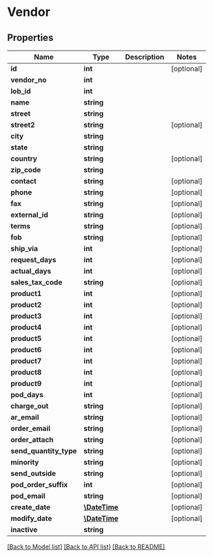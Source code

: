 # Vendor

## Properties
Name | Type | Description | Notes
------------ | ------------- | ------------- | -------------
**id** | **int** |  | [optional] 
**vendor_no** | **int** |  | 
**lob_id** | **int** |  | 
**name** | **string** |  | 
**street** | **string** |  | 
**street2** | **string** |  | [optional] 
**city** | **string** |  | 
**state** | **string** |  | 
**country** | **string** |  | [optional] 
**zip_code** | **string** |  | 
**contact** | **string** |  | [optional] 
**phone** | **string** |  | [optional] 
**fax** | **string** |  | [optional] 
**external_id** | **string** |  | [optional] 
**terms** | **string** |  | [optional] 
**fob** | **string** |  | [optional] 
**ship_via** | **int** |  | [optional] 
**request_days** | **int** |  | [optional] 
**actual_days** | **int** |  | [optional] 
**sales_tax_code** | **string** |  | [optional] 
**product1** | **int** |  | [optional] 
**product2** | **int** |  | [optional] 
**product3** | **int** |  | [optional] 
**product4** | **int** |  | [optional] 
**product5** | **int** |  | [optional] 
**product6** | **int** |  | [optional] 
**product7** | **int** |  | [optional] 
**product8** | **int** |  | [optional] 
**product9** | **int** |  | [optional] 
**pod_days** | **int** |  | [optional] 
**charge_out** | **string** |  | [optional] 
**ar_email** | **string** |  | [optional] 
**order_email** | **string** |  | [optional] 
**order_attach** | **string** |  | [optional] 
**send_quantity_type** | **string** |  | [optional] 
**minority** | **string** |  | [optional] 
**send_outside** | **string** |  | [optional] 
**pod_order_suffix** | **int** |  | [optional] 
**pod_email** | **string** |  | [optional] 
**create_date** | [**\DateTime**](\DateTime.md) |  | [optional] 
**modify_date** | [**\DateTime**](\DateTime.md) |  | [optional] 
**inactive** | **string** |  | 

[[Back to Model list]](../README.md#documentation-for-models) [[Back to API list]](../README.md#documentation-for-api-endpoints) [[Back to README]](../README.md)


